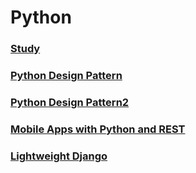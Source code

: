 # Python

### [Study](./docs/README.md)
### [Python Design Pattern](./docs/design-pattern/README.md)
### [Python Design Pattern2](./docs/design-pattern2/README.md)
### [Mobile Apps with Python and REST](./docs/mobile-apps-django-rest/README.md)
### [Lightweight Django](./docs/lightweight-django/README.md)
